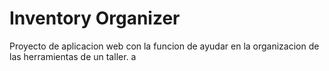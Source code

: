 # Inventory Organizer
Proyecto de aplicacion web con la funcion de ayudar en la organizacion de las herramientas de un taller.
a